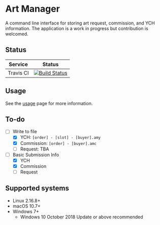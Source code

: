 # Art Manager

A command line interface for storing art request, commission, and YCH information. The application is a work in progress but contribution is welcomed.

## Status

| Service | Status |
| :---: | :---: |
| Travis CI | [![Build Status](https://travis-ci.com/antonwilc0x/artmanager.svg?branch=master)](https://travis-ci.com/antonwilc0x/artmanager) |

## Usage

See the [usage](Usage.md) page for more information.

## To-do

- [ ] Write to file
    - [x] YCH: ``[order] - [slot] - [buyer].amy``
    - [x] Commission: ``[order] - [buyer].amc``
    - [ ] Request: TBA
- [ ] Basic Submission Info
    - [x] YCH
    - [x] Commission
    - [ ] Request

## Supported systems

- Linux 2.16.8+
- macOS 10.7+
- Windows 7+
    - Windows 10 October 2018 Update or above recommended